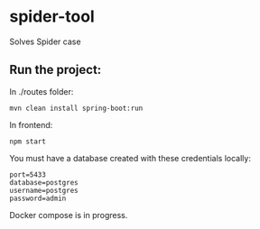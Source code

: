# spider-tool
Solves Spider case

## Run the project:
In ./routes folder:
```
mvn clean install spring-boot:run
```
In frontend:
```
npm start
```
You must have a database created with these credentials locally:
```
port=5433
database=postgres
username=postgres
password=admin
```

Docker compose is in progress.
